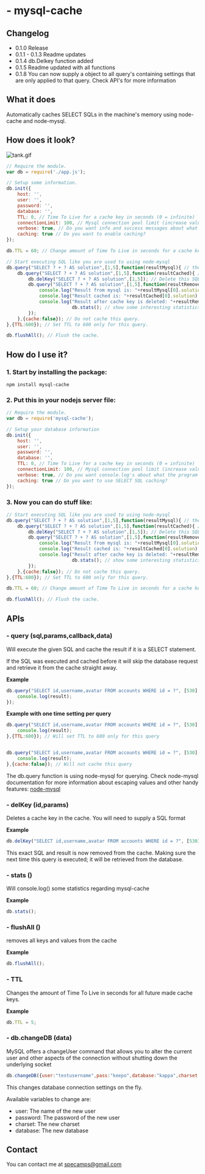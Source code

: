 #  - mysql-cache
## Changelog

 - 0.1.0 Release
 - 0.1.1 - 0.1.3 Readme updates
 - 0.1.4 db.Delkey function added
 - 0.1.5 Readme updated with all functions
 - 0.1.8 You can now supply a object to all query's containing settings that are only applied to that query. Check API's for more information

## What it does

Automatically caches SELECT SQLs in the machine's memory using node-cache and node-mysql.


## How does it look?

![tank.gif](https://bitbucket.org/repo/jjGr8o/images/2064265396-tank.gif)

```javascript
// Require the module.
var db = require('./app.js');

// Setup some information.
db.init({
	host: '',
	user: '',
	password: '',
	database: '',
	TTL: 0, // Time To Live for a cache key in seconds (0 = infinite)
	connectionLimit: 100, // Mysql connection pool limit (increase value if you are having problems)
	verbose: true, // Do you want info and success messages about what the program is doing?
	caching: true // Do you want to enable caching?
});

db.TTL = 60; // Change amount of Time To Live in seconds for a cache key in realtime.

// Start executing SQL like you are used to using node-mysql
db.query("SELECT ? + ? AS solution",[1,5],function(resultMysql){ // the SQL contains a SELECT which means it will be cached for future use.
	db.query("SELECT ? + ? AS solution",[1,5],function(resultCached){ // This exact SQL has been executed before and will be retrieved from cache.
		db.delKey("SELECT ? + ? AS solution",[1,5]); // Delete this SQL cache key.
		db.query("SELECT ? + ? AS solution",[1,5],function(resultRemoved){ // This SQL will be executed on the database because the sql cache key was deleted.
			console.log("Result from mysql is: "+resultMysql[0].solution);
			console.log("Result cached is: "+resultCached[0].solution);
			console.log("Result after cache key is deleted: "+resultRemoved[0].solution);
                        db.stats(); // show some interesting statistics regarding mysql-cache
		});
	},{cache:false}); // Do not cache this query.
},{TTL:600}); // Set TTL to 600 only for this query.

db.flushAll(); // Flush the cache.
```


##  How do I use it?

### 1. Start by installing the package:
    npm install mysql-cache

### 2. Put this in your nodejs server file:
```javascript
// Require the module.
var db = require('mysql-cache');

// Setup your database information
db.init({
	host: '',
	user: '',
	password: '',
	database: '',
	TTL: 0, // Time To Live for a cache key in seconds (0 = infinite)
	connectionLimit: 100, // Mysql connection pool limit (increase value if you are having problems)
	verbose: true, // Do you want console.log's about what the program is doing?
	caching: true // Do you want to use SELECT SQL caching?
});
```



	
### 3. Now you can do stuff like:
```javascript
// Start executing SQL like you are used to using node-mysql
db.query("SELECT ? + ? AS solution",[1,5],function(resultMysql){ // the SQL contains a SELECT which means it will be cached for future use.
	db.query("SELECT ? + ? AS solution",[1,5],function(resultCached){ // This exact SQL has been executed before and will be retrieved from cache.
		db.delKey("SELECT ? + ? AS solution",[1,5]); // Delete this SQL cache key.
		db.query("SELECT ? + ? AS solution",[1,5],function(resultRemoved){ // This SQL will be executed on the database because the sql cache key was deleted.
			console.log("Result from mysql is: "+resultMysql[0].solution);
			console.log("Result cached is: "+resultCached[0].solution);
			console.log("Result after cache key is deleted: "+resultRemoved[0].solution);
                        db.stats(); // show some interesting statistics regarding mysql-cache
		});
	},{cache:false}); // Do not cache this query.
},{TTL:600}); // Set TTL to 600 only for this query.

db.TTL = 60; // Change amount of Time To Live in seconds for a cache key in realtime.

db.flushAll(); // Flush the cache.
```

## APIs
###  - query (sql,params,callback,data)
Will execute the given SQL and cache the result if it is a SELECT statement.

If the SQL was executed and cached before it will skip the database request and retrieve it from the cache straight away.

__Example__

```javascript
db.query("SELECT id,username,avatar FROM accounts WHERE id = ?", [530], function(result) {
    console.log(result);
});
```

__Example with one time setting per query__

```javascript
db.query("SELECT id,username,avatar FROM accounts WHERE id = ?", [530], function(result) {
    console.log(result);
},{TTL:600}); // Will set TTL to 600 only for this query


db.query("SELECT id,username,avatar FROM accounts WHERE id = ?", [530], function(result) {
    console.log(result);
},{cache:false}); // Will not cache this query
```

The db.query function is using node-mysql for querying. Check node-mysql documentation for more information about escaping values and other handy features: [node-mysql](https://github.com/felixge/node-mysql/blob/master/Readme.md)

### - delKey (id,params)
Deletes a cache key in the cache. You will need to supply a SQL format

__Example__

```javascript
db.delKey("SELECT id,username,avatar FROM accounts WHERE id = ?", [530]);
```

This exact SQL and result is now removed from the cache. Making sure the next time this query is executed; it will be retrieved from the database.

###  - stats ()
Will console.log() some statistics regarding mysql-cache

__Example__

```javascript
db.stats();
```

###  - flushAll ()
removes all keys and values from the cache

__Example__

```javascript
db.flushAll();
```

###  - TTL 
Changes the amount of Time To Live in seconds for all future made cache keys.

__Example__

```javascript
db.TTL = 5;
```

### - db.changeDB (data)
MySQL offers a changeUser command that allows you to alter the current user and other aspects of the connection without shutting down the underlying socket

```javascript
db.changeDB({user:"testusername",pass:"keepo",database:"kappa",charset:"utf8"})
```

This changes database connection settings on the fly.

Available variables to change are:
* user: The name of the new user
* password: The password of the new user
* charset: The new charset
* database: The new database
 
## Contact
You can contact me at specamps@gmail.com